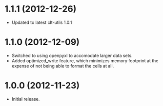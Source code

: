 1.1.1 (2012-12-26)
==================
* Updated to latest clt-utils 1.0.1

1.1.0 (2012-12-09)
==================
* Switched to using openpyxl to accomodate larger data sets.
* Added optimized_write feature, which minimizes memory footprint at the
  expense of not being able to format the cells at all.

1.0.0 (2012-11-23)
==================
* Initial release.
